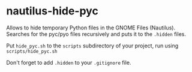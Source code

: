 # nautilus-hide-pyc

Allows to hide temporary Python files in the GNOME Files (Nautilus).
Searches for the pyc/pyo files recursively and puts it to the `.hidden` files.

Put `hide_pyc.sh` to the `scripts` subdirectory of your project, run using `scripts/hide_pyc.sh`

Don't forget to add `.hidden` to your `.gitignore` file.
